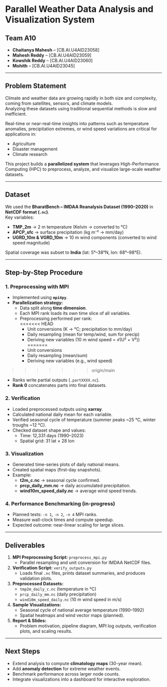 # Parallel Weather Data Analysis and Visualization System  

## Team A10  
- **Chaitanya Mahesh** – [CB.AI.U4AID23058]  
- **Mahesh Reddy** – [CB.AI.U4AID23059]  
- **Kowshik Reddy** – [CB.AI.U4AID23060]  
- **Mohith** – [CB.AI.U4AID23045]  

---

## Problem Statement  
Climate and weather data are growing rapidly in both size and complexity, coming from satellites, sensors, and climate models.  
Analyzing these datasets using traditional sequential methods is slow and inefficient.  

Real-time or near-real-time insights into patterns such as temperature anomalies, precipitation extremes, or wind speed variations are critical for applications in:  
- Agriculture  
- Disaster management  
- Climate research  

This project builds a **parallelized system** that leverages High-Performance Computing (HPC) to preprocess, analyze, and visualize large-scale weather datasets.  

---

## Dataset  
We used the **BharatBench – IMDAA Reanalysis Dataset (1990–2020)** in **NetCDF format (`.nc`)**.  
Key variables:  
- **TMP_2m** → 2 m temperature (Kelvin → converted to °C)  
- **APCP_sfc** → surface precipitation (kg m⁻² → mm/day)  
- **UGRD_10m & VGRD_10m** → 10 m wind components (converted to wind speed magnitude)  

Spatial coverage was subset to **India** (lat: 5°–38°N, lon: 68°–98°E).  

---

## Step-by-Step Procedure  

### 1. Preprocessing with MPI  
- Implemented using **`mpi4py`**.  
- **Parallelization strategy:**  
  - Data split along **time dimension**.  
  - Each MPI rank loads its own time slice of all variables.  
  - Preprocessing performed per rank:  
<<<<<<< HEAD
    - Unit conversions (K → °C; precipitation to mm/day)  
    - Daily resampling (mean for temp/wind, sum for precip)  
    - Deriving new variables (10 m wind speed = √(U² + V²))  
=======
    - Unit conversions  
    - Daily resampling (mean/sum)  
    - Deriving new variables (e.g., wind speed)  
>>>>>>> origin/main
  - Ranks write partial outputs (`.partXXXX.nc`).  
  - **Rank 0** concatenates parts into final datasets.  

### 2. Verification  
- Loaded preprocessed outputs using **xarray**.  
- Calculated national daily mean for each variable.  
- Verified seasonal cycle of temperature (summer peaks ~25 °C, winter troughs ~12 °C).  
- Checked dataset shape and values:  
  - Time: 12,331 days (1990–2023)  
  - Spatial grid: 31 lat × 28 lon  

### 3. Visualization  
- Generated time-series plots of daily national means.  
- Created spatial maps (first-day snapshots).  
- Example:  
  - **t2m_c.nc** → seasonal cycle confirmed.  
  - **prcp_daily_mm.nc** → daily accumulated precipitation.  
  - **wind10m_speed_daily.nc** → average wind speed trends.  

### 4. Performance Benchmarking (in-progress)  
- Planned tests: `-n 1`, `-n 2`, `-n 4` MPI ranks.  
- Measure wall-clock times and compute speedup.  
- Expected outcome: near-linear scaling for large slices.  

---

## Deliverables  
1. **MPI Preprocessing Script:** `preprocess_mpi.py`  
   - Parallel resampling and unit conversion for IMDAA NetCDF files.  
2. **Verification Script:** `verify_outputs.py`  
   - Loads final `.nc` files, prints dataset summaries, and produces validation plots.  
3. **Preprocessed Datasets:**  
   - `tmp2m_daily_c.nc` (temperature in °C)  
   - `prcp_daily_mm.nc` (daily precipitation)  
   - `wind10m_speed_daily.nc` (10 m wind speed in m/s)  
4. **Sample Visualizations:**  
   - Seasonal cycle of national average temperature (1990–1992)  
   - Spatial heatmaps and wind vector maps (planned).  
5. **Report & Slides:**  
   - Problem motivation, pipeline diagram, MPI log outputs, verification plots, and scaling results.  

---

## Next Steps  
- Extend analysis to compute **climatology maps** (30-year mean).  
- Add **anomaly detection** for extreme weather events.  
- Benchmark performance across larger node counts.  
- Integrate visualizations into a dashboard for interactive exploration.  
